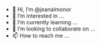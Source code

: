 - 👋 Hi, I’m @jeanalmonor
- 👀 I’m interested in ...
- 🌱 I’m currently learning ...
- 💞️ I’m looking to collaborate on ...
- 📫 How to reach me ...

<!---
jeanalmonor/jeanalmonor is a ✨ special ✨ repository because its `README.md` (this file) appears on your GitHub profile.
You can click the Preview link to take a look at your changes.
--->
